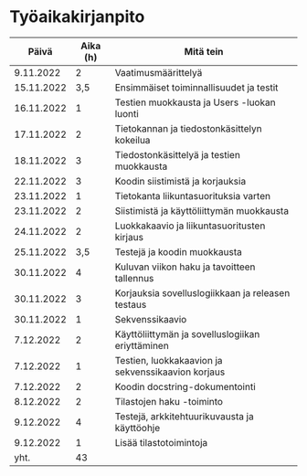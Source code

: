 # Työaikakirjanpito

| Päivä         | Aika (h) | Mitä tein                                         |
| ------------- | -------- | ------------------------------------------------- |
| 9.11.2022     |    2     | Vaatimusmäärittelyä                               |
| 15.11.2022    |    3,5   | Ensimmäiset toiminnallisuudet ja testit           |
| 16.11.2022    |    1     | Testien muokkausta ja Users -luokan luonti        |
| 17.11.2022    |    2     | Tietokannan ja tiedostonkäsittelyn kokeilua       |
| 18.11.2022    |    3     | Tiedostonkäsittelyä ja testien muokkausta         |
| 22.11.2022    |    3     | Koodin siistimistä ja korjauksia                  |
| 23.11.2022    |    1     | Tietokanta liikuntasuorituksia varten             |
| 23.11.2022    |    2     | Siistimistä ja käyttöliittymän muokkausta         |
| 24.11.2022    |    2     | Luokkakaavio ja liikuntasuoritusten kirjaus       |
| 25.11.2022    |   3,5    | Testejä ja koodin muokkausta                      |
| 30.11.2022    |   4      | Kuluvan viikon haku ja tavoitteen tallennus       |
| 30.11.2022    |   3      | Korjauksia sovelluslogiikkaan ja releasen testaus |
| 30.11.2022    |   1      | Sekvenssikaavio                                   |
| 7.12.2022     |   2      | Käyttöliittymän ja sovelluslogiikan eriyttäminen  |
| 7.12.2022     |   1      | Testien, luokkakaavion ja sekvenssikaavion korjaus|
| 7.12.2022     |   2      | Koodin docstring-dokumentointi                    |
| 8.12.2022     |   2      | Tilastojen haku -toiminto                         |
| 9.12.2022     |   4      | Testejä, arkkitehtuurikuvausta ja käyttöohje      |
| 9.12.2022     |   1      | Lisää tilastotoimintoja                           |
| yht.          |   43     |                                                   |


